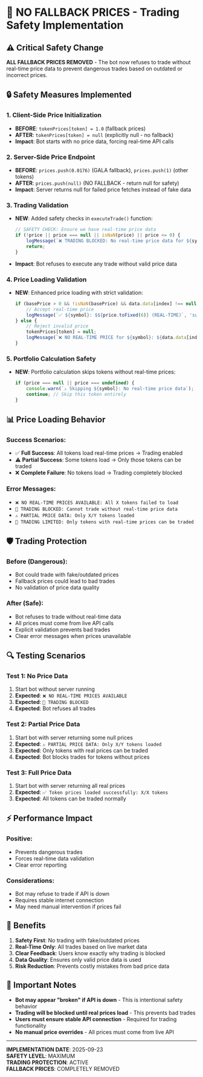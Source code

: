 # 🚫 NO FALLBACK PRICES - Trading Safety Implementation

## ⚠️ Critical Safety Change
**ALL FALLBACK PRICES REMOVED** - The bot now refuses to trade without real-time price data to prevent dangerous trades based on outdated or incorrect prices.

## 🔒 Safety Measures Implemented

### 1. **Client-Side Price Initialization**
- **BEFORE**: `tokenPrices[token] = 1.0` (fallback prices)
- **AFTER**: `tokenPrices[token] = null` (explicitly null - no fallback)
- **Impact**: Bot starts with no price data, forcing real-time API calls

### 2. **Server-Side Price Endpoint**
- **BEFORE**: `prices.push(0.0176)` (GALA fallback), `prices.push(1)` (other tokens)
- **AFTER**: `prices.push(null)` (NO FALLBACK - return null for safety)
- **Impact**: Server returns null for failed price fetches instead of fake data

### 3. **Trading Validation**
- **NEW**: Added safety checks in `executeTrade()` function:
  ```javascript
  // SAFETY CHECK: Ensure we have real-time price data
  if (!price || price === null || isNaN(price) || price <= 0) {
      logMessage(`❌ TRADING BLOCKED: No real-time price data for ${symbol}`, 'error');
      return;
  }
  ```
- **Impact**: Bot refuses to execute any trade without valid price data

### 4. **Price Loading Validation**
- **NEW**: Enhanced price loading with strict validation:
  ```javascript
  if (basePrice > 0 && !isNaN(basePrice) && data.data[index] !== null) {
      // Accept real-time price
      logMessage(`✅ ${symbol}: $${price.toFixed(6)} (REAL-TIME)`, 'success');
  } else {
      // Reject invalid price
      tokenPrices[token] = null;
      logMessage(`❌ NO REAL-TIME PRICE for ${symbol}: ${data.data[index]}`, 'error');
  }
  ```

### 5. **Portfolio Calculation Safety**
- **NEW**: Portfolio calculation skips tokens without real-time prices:
  ```javascript
  if (price === null || price === undefined) {
      console.warn(`⚠️ Skipping ${symbol}: No real-time price data`);
      continue; // Skip this token entirely
  }
  ```

## 📊 Price Loading Behavior

### **Success Scenarios:**
- ✅ **Full Success**: All tokens load real-time prices → Trading enabled
- ⚠️ **Partial Success**: Some tokens load → Only those tokens can be traded
- ❌ **Complete Failure**: No tokens load → Trading completely blocked

### **Error Messages:**
- `❌ NO REAL-TIME PRICES AVAILABLE: All X tokens failed to load`
- `🚫 TRADING BLOCKED: Cannot trade without real-time price data`
- `⚠️ PARTIAL PRICE DATA: Only X/Y tokens loaded`
- `🚫 TRADING LIMITED: Only tokens with real-time prices can be traded`

## 🛡️ Trading Protection

### **Before (Dangerous):**
- Bot could trade with fake/outdated prices
- Fallback prices could lead to bad trades
- No validation of price data quality

### **After (Safe):**
- Bot refuses to trade without real-time data
- All prices must come from live API calls
- Explicit validation prevents bad trades
- Clear error messages when prices unavailable

## 🔍 Testing Scenarios

### **Test 1: No Price Data**
1. Start bot without server running
2. **Expected**: `❌ NO REAL-TIME PRICES AVAILABLE`
3. **Expected**: `🚫 TRADING BLOCKED`
4. **Expected**: Bot refuses all trades

### **Test 2: Partial Price Data**
1. Start bot with server returning some null prices
2. **Expected**: `⚠️ PARTIAL PRICE DATA: Only X/Y tokens loaded`
3. **Expected**: Only tokens with real prices can be traded
4. **Expected**: Bot blocks trades for tokens without prices

### **Test 3: Full Price Data**
1. Start bot with server returning all real prices
2. **Expected**: `✅ Token prices loaded successfully: X/X tokens`
3. **Expected**: All tokens can be traded normally

## ⚡ Performance Impact

### **Positive:**
- Prevents dangerous trades
- Forces real-time data validation
- Clear error reporting

### **Considerations:**
- Bot may refuse to trade if API is down
- Requires stable internet connection
- May need manual intervention if prices fail

## 🎯 Benefits

1. **Safety First**: No trading with fake/outdated prices
2. **Real-Time Only**: All trades based on live market data
3. **Clear Feedback**: Users know exactly why trading is blocked
4. **Data Quality**: Ensures only valid price data is used
5. **Risk Reduction**: Prevents costly mistakes from bad price data

## 🚨 Important Notes

- **Bot may appear "broken" if API is down** - This is intentional safety behavior
- **Trading will be blocked until real prices load** - This prevents bad trades
- **Users must ensure stable API connection** - Required for trading functionality
- **No manual price overrides** - All prices must come from live API

---

**IMPLEMENTATION DATE**: 2025-09-23  
**SAFETY LEVEL**: MAXIMUM  
**TRADING PROTECTION**: ACTIVE  
**FALLBACK PRICES**: COMPLETELY REMOVED


